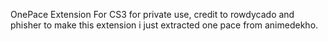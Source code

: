 OnePace Extension For CS3 for private use, credit to rowdycado and phisher to make this extension i just extracted one pace from animedekho.
